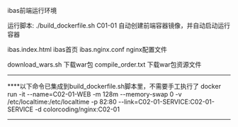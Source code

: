 
ibas前端运行环境

运行脚本:
./build_dockerfile.sh C01-01 自动创建前端容器镜像，并自动启动运行容器

ibas.index.html ibas首页
ibas.nginx.conf nginx配置文件


download_wars.sh  下载war包
compile_order.txt 下载war包资源文件

************************************************************************************************************************

****以下命令已集成到build_dockerfile.sh脚本里，不需要手工执行了
docker run -it --name=C02-01-WEB  -m 128m --memory-swap 0 -v /etc/localtime:/etc/localtime -p 82:80 --link=C02-01-SERVICE:C02-01-SERVICE -d colorcoding/nginx:C02-01

************************************************************************************************************************
